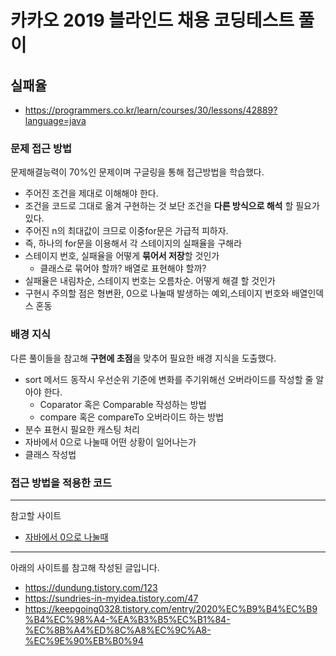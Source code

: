 # 카카오 2019 블라인드 채용 코딩테스트 풀이
## 실패율
- https://programmers.co.kr/learn/courses/30/lessons/42889?language=java

### 문제 접근 방법
문제해결능력이 70%인 문제이며 구글링을 통해 접근방법을 학습했다.
- 주어진 조건을 제대로 이해해야 한다.
- 조건을 코드로 그대로 옮겨 구현하는 것 보단 조건을 **다른 방식으로 해석** 할 필요가 있다.
- 주어진 n의 최대값이 크므로 이중for문은 가급적 피하자.
- 즉, 하나의 for문을 이용해서 각 스테이지의 실패율을 구해라
- 스테이지 번호, 실패율을 어떻게 **묶어서 저장**할 것인가
    - 클래스로 묶어야 할까? 배열로 표현해야 할까?
- 실패율은 내림차순, 스테이지 번호는 오름차순. 어떻게 해결 할 것인가
- 구현시 주의할 점은 형변환, 0으로 나눌때 발생하는 예외,스테이지 번호와 배열인덱스 혼동

### 배경 지식
다른 풀이들을 참고해 **구현에 초점**을 맞추어 필요한 배경 지식을 도출했다.
- sort 메서드 동작시 우선순위 기준에 변화를 주기위해선 오버라이드를 작성할 줄 알아야 한다.
    - Coparator 혹은 Comparable 작성하는 방법
    - compare 혹은 compareTo 오버라이드 하는 방법
- 분수 표현시 필요한 캐스팅 처리
- 자바에서 0으로 나눌때 어떤 상황이 일어나는가
- 클래스 작성법


### 접근 방법을 적용한 코드



---
참고할 사이트
- [자바에서 0으로 나눌때](https://maktooob.tistory.com/22)


---
아래의 사이트를 참고해 작성된 글입니다.
- https://dundung.tistory.com/123
- https://sundries-in-myidea.tistory.com/47
- https://keepgoing0328.tistory.com/entry/2020%EC%B9%B4%EC%B9%B4%EC%98%A4-%EA%B3%B5%EC%B1%84-%EC%8B%A4%ED%8C%A8%EC%9C%A8-%EC%9E%90%EB%B0%94